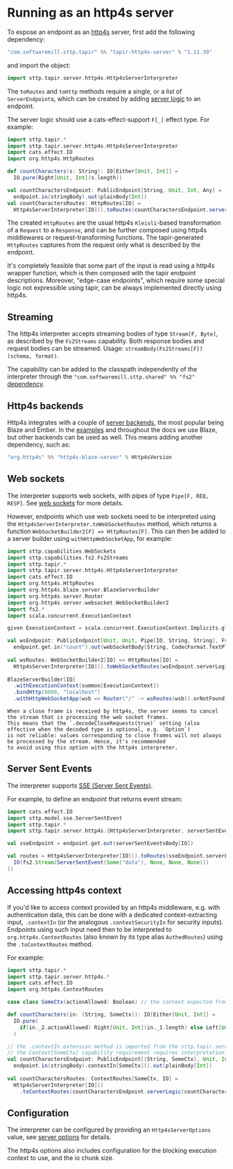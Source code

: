 # Running as an http4s server

To expose an endpoint as an [http4s](https://http4s.org) server, first add the following 
dependency:

```scala
"com.softwaremill.sttp.tapir" %% "tapir-http4s-server" % "1.11.39"
```

and import the object:

```scala
import sttp.tapir.server.http4s.Http4sServerInterpreter
```

The `toRoutes` and `toHttp` methods require a single, or a list of `ServerEndpoint`s, which can be created by adding
[server logic](logic.md) to an endpoint.

The server logic should use a cats-effect-support `F[_]` effect type. For example:

```scala
import sttp.tapir.*
import sttp.tapir.server.http4s.Http4sServerInterpreter
import cats.effect.IO
import org.http4s.HttpRoutes

def countCharacters(s: String): IO[Either[Unit, Int]] = 
  IO.pure(Right[Unit, Int](s.length))

val countCharactersEndpoint: PublicEndpoint[String, Unit, Int, Any] = 
  endpoint.in(stringBody).out(plainBody[Int])
val countCharactersRoutes: HttpRoutes[IO] = 
  Http4sServerInterpreter[IO]().toRoutes(countCharactersEndpoint.serverLogic(countCharacters _))
```

The created `HttpRoutes` are the usual http4s `Kleisli`-based transformation of a `Request` to a `Response`, and can 
be further composed using http4s middlewares or request-transforming functions. The tapir-generated `HttpRoutes`
captures from the request only what is described by the endpoint.

It's completely feasible that some part of the input is read using a http4s wrapper function, which is then composed
with the tapir endpoint descriptions. Moreover, "edge-case endpoints", which require some special logic not expressible 
using tapir, can be always implemented directly using http4s.

## Streaming

The http4s interpreter accepts streaming bodies of type `Stream[F, Byte]`, as described by the `Fs2Streams`
capability. Both response bodies and request bodies can be streamed. Usage: `streamBody(Fs2Streams[F])(schema, format)`.

The capability can be added to the classpath independently of the interpreter through the 
`"com.softwaremill.sttp.shared" %% "fs2"` [dependency](https://mvnrepository.com/artifact/com.softwaremill.sttp.shared/fs2).

## Http4s backends

Http4s integrates with a couple of [server backends](https://http4s.org/v1.0/integrations/), the most popular being 
Blaze and Ember. In the [examples](../examples.md) and throughout the docs we use Blaze, but other backends can be used
as well. This means adding another dependency, such as:

```scala
"org.http4s" %% "http4s-blaze-server" % Http4sVersion
```

## Web sockets

The interpreter supports web sockets, with pipes of type `Pipe[F, REQ, RESP]`. See [web sockets](../endpoint/websockets.md) 
for more details.

However, endpoints which use web sockets need to be interpreted using the `Http4sServerInterpreter.toWebSocketRoutes`
method, which returns a function `WebSocketBuilder2[F] => HttpRoutes[F]`. This can then be added to a server builder
using `withHttpWebSocketApp`, for example:

```scala
import sttp.capabilities.WebSockets
import sttp.capabilities.fs2.Fs2Streams
import sttp.tapir.*
import sttp.tapir.server.http4s.Http4sServerInterpreter
import cats.effect.IO
import org.http4s.HttpRoutes
import org.http4s.blaze.server.BlazeServerBuilder
import org.http4s.server.Router
import org.http4s.server.websocket.WebSocketBuilder2
import fs2.*
import scala.concurrent.ExecutionContext

given ExecutionContext = scala.concurrent.ExecutionContext.Implicits.global

val wsEndpoint: PublicEndpoint[Unit, Unit, Pipe[IO, String, String], Fs2Streams[IO] with WebSockets] =
  endpoint.get.in("count").out(webSocketBody[String, CodecFormat.TextPlain, String, CodecFormat.TextPlain](Fs2Streams[IO]))
    
val wsRoutes: WebSocketBuilder2[IO] => HttpRoutes[IO] =
  Http4sServerInterpreter[IO]().toWebSocketRoutes(wsEndpoint.serverLogicSuccess[IO](_ => ???))
    
BlazeServerBuilder[IO]
  .withExecutionContext(summon[ExecutionContext])
  .bindHttp(8080, "localhost")
  .withHttpWebSocketApp(wsb => Router("/" -> wsRoutes(wsb)).orNotFound)
```

```{note}
When a close frame is received by http4s, the server seems to cancel the stream that is processing the web socket frames.
This means that the `.decodeCloseRequests(true)` setting (also effective when the decoded type is optional, e.g. `Option`)
is not reliable: values corresponding to close frames will not always be processed by the stream. Hence, it's recommended
to avoid using this option with the http4s interpreter.
```

## Server Sent Events

The interpreter supports [SSE (Server Sent Events)](https://developer.mozilla.org/en-US/docs/Web/API/Server-sent_events/Using_server-sent_events).

For example, to define an endpoint that returns event stream:

```scala
import cats.effect.IO
import sttp.model.sse.ServerSentEvent
import sttp.tapir.*
import sttp.tapir.server.http4s.{Http4sServerInterpreter, serverSentEventsBody}

val sseEndpoint = endpoint.get.out(serverSentEventsBody[IO])

val routes = Http4sServerInterpreter[IO]().toRoutes(sseEndpoint.serverLogicSuccess[IO](_ =>
  IO(fs2.Stream(ServerSentEvent(Some("data"), None, None, None)))
))
```

## Accessing http4s context

If you'd like to access context provided by an http4s middleware, e.g. with authentication data, this can be done
with a dedicated context-extracting input, `.contextIn` (or the analogous `.contextSecurityIn` for security inputs).
Endpoints using such input need then to be interpreted to `org.http4s.ContextRoutes` (also known by its type alias
`AuthedRoutes`) using the `.toContextRoutes` method.

For example:

```scala
import sttp.tapir.*
import sttp.tapir.server.http4s.*
import cats.effect.IO
import org.http4s.ContextRoutes

case class SomeCtx(actionAllowed: Boolean) // the context expected from http4s middleware

def countCharacters(in: (String, SomeCtx)): IO[Either[Unit, Int]] = 
  IO.pure(
    if(in._2.actionAllowed) Right[Unit, Int](in._1.length) else Left[Unit, Int](())
  )

// the .contextIn extension method is imported from the sttp.tapir.server.http4s package
// the Context[SomeCtx] capability requirement requires interpretation to be done using .toContextRoutes
val countCharactersEndpoint: PublicEndpoint[(String, SomeCtx), Unit, Int, Context[SomeCtx]] = 
  endpoint.in(stringBody).contextIn[SomeCtx]().out(plainBody[Int])
  
val countCharactersRoutes: ContextRoutes[SomeCtx, IO] = 
  Http4sServerInterpreter[IO]()
    .toContextRoutes(countCharactersEndpoint.serverLogic(countCharacters _))
```

## Configuration

The interpreter can be configured by providing an `Http4sServerOptions` value, see
[server options](options.md) for details.

The http4s options also includes configuration for the blocking execution context to use, and the io chunk size.

